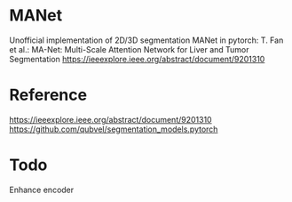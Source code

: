 # MANet
Unofficial implementation of 2D/3D segmentation MANet in pytorch: T. Fan et al.: MA-Net: Multi-Scale Attention Network for Liver and Tumor Segmentation
https://ieeexplore.ieee.org/abstract/document/9201310




# Reference
https://ieeexplore.ieee.org/abstract/document/9201310
https://github.com/qubvel/segmentation_models.pytorch

# Todo
Enhance encoder
